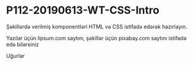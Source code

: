 # P112-20190613-WT-CSS-Intro

Şəkillərdə verilmiş komponentləri HTML və CSS istifadə edərək hazırlayın.

Yazılar üçün lipsum.com saytını, şəkillər üçün pixabay.com saytını istifadə edə bilərsiniz

Uğurlar
